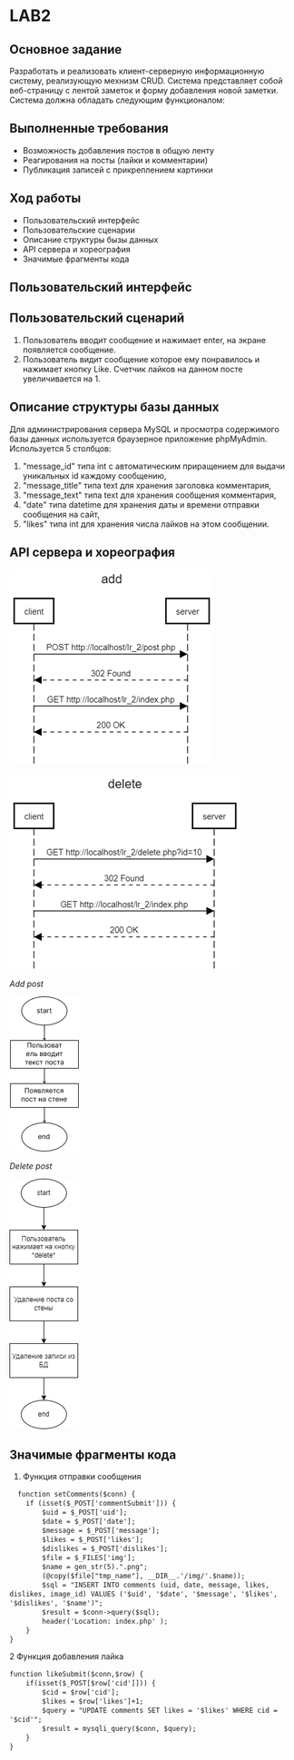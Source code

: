 # LAB2

## Основное задание
Разработать и реализовать клиент-серверную информационную систему, реализующую мехнизм CRUD. Система представляет собой веб-страницу с лентой заметок и форму добавления новой заметки. Система должна обладать следующим функционалом:

## Выполненные требования
-	Возможность добавления постов в общую ленту
-	Реагирования на посты (лайки и комментарии)
-	Публикация записей с прикреплением картинки

## Ход работы
-	Пользовательский интерфейс
-	Пользовательские сценарии
-	Описание структуры бызы данных
-	API сервера и хореография
-	Значимые фрагменты кода

## Пользовательский интерфейс

## Пользовательский сценарий
1.	Пользователь вводит сообщение и нажимает enter, на экране появляется сообщение.
2.	Пользователь видит сообщение которое ему понравилось и нажимает кнопку Like. Счетчик лайков на данном посте увеличивается на 1.

## Описание структуры базы данных
Для администрирования сервера MySQL и просмотра содержимого базы данных используется браузерное приложение phpMyAdmin. Используется 5 столбцов:
1.	"message_id" типа int с автоматическим приращением для выдачи уникальных id каждому сообщению,
2.	"message_title" типа text для хранения заголовка комментария,
3.	"message_text" типа text для хранения сообщения комментария,
4.	"date" типа datetime для хранения даты и времени отправки сообщения на сайт,
5.	"likes" типа int для хранения числа лайков на этом сообщении.

## API сервера и хореография

 ![Добавление](add.png)

![Удаление](delete.png)
 
*Add post*

![add](алгоритм1.png)

*Delete post*

![delete](алгоритм2.png)
 


## Значимые фрагменты кода
1.	Функция отправки сообщения
  
```
  function setComments($conn) {
    if (isset($_POST['commentSubmit'])) {
        $uid = $_POST['uid'];
        $date = $_POST['date'];
        $message = $_POST['message'];
        $likes = $_POST['likes'];
        $dislikes = $_POST['dislikes'];
        $file = $_FILES['img'];
        $name = gen_str(5).".png";
        (@copy($file["tmp_name"], __DIR__.'/img/'.$name));
        $sql = "INSERT INTO comments (uid, date, message, likes, dislikes, image_id) VALUES ('$uid', '$date', '$message', '$likes', '$dislikes', '$name')";
        $result = $conn->query($sql);
        header('Location: index.php' );
    }
}

```
2 Функция добавления лайка

```
function likeSubmit($conn,$row) {
    if(isset($_POST[$row['cid']])) {
        $cid = $row['cid'];
        $likes = $row['likes']+1;
        $query = "UPDATE comments SET likes = '$likes' WHERE cid = '$cid'";
        $result = mysqli_query($conn, $query);
    }
}

```
